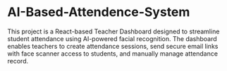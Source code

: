 # AI-Based-Attendence-System
This project is a React-based Teacher Dashboard designed to streamline student attendance using AI-powered facial recognition. The dashboard enables teachers to create attendance sessions, send secure email links with face scanner access to students, and manually manage attendance record.
